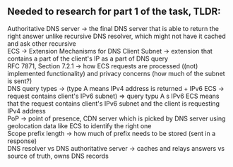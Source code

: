 ## Needed to research for part 1 of the task, TLDR:

Authoritative DNS server -> the final DNS server that is able to return the right answer unlike recursive DNS resolver, which might not have it cached and ask other recursive <br> 
ECS -> Extension Mechanisms for DNS Client Subnet -> extension that contains a part of the client's IP as a part of DNS query <br>
RFC 7871, Section 7.2.1 -> how ECS requests are processed ((not) implemented functionality) and privacy concerns (how much of the subnet is sent?) <br>
DNS query types -> (type A means IPv4 address is returned + IPv6 ECS -> request contains client's IPv6 subnet) => query typu A s IPv6 ECS means that the request contains client's IPv6 subnet and the client is requesting IPv4 address <br>
PoP -> point of presence, CDN server which is picked by DNS server using geolocation data like ECS to identify the right one <br>
Scope prefix length -> how much of prefix needs to be stored (sent in a response) <br>
DNS resolver vs DNS authoritative server -> caches and relays answers vs source of truth, owns DNS records <br>

